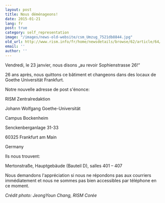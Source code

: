 ```yaml
---
layout: post
title: Nous déménageons!
date: 2015-01-21
lang: fr
post: true
category: self_representation
image: "/images/news-old-website/csm_Umzug_7521db8844.jpg"
old_url: http://www.rism.info/fr/home/newsdetails/browse/62/article/64/were-moving.html
email: ''
author: ''
---
```



Vendredi, le 23 janvier, nous disons „au revoir Sophienstrasse 26!“

26 ans après, nous quittons ce bâtiment et changeons dans des locaux de Goethe Universität Frankfurt.



Notre nouvelle adresse de post s'énonce:

RISM Zentralredaktion

Johann Wolfgang Goethe-Universität

Campus Bockenheim

Senckenberganlage 31-33

60325 Frankfurt am Main

Germany

Ils nous trouvent:

Mertonstraße, Hauptgebäude (Bauteil D), salles 401 – 407



Nous demandons l'appréciation si nous ne répondons pas aux courriers immédiatement et nous ne sommes pas bien accessibles par téléphone en ce moment.



_Crédit photo: JeongYoun Chang, RISM Corée_


